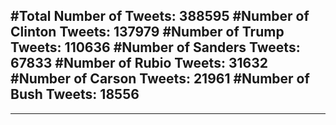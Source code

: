 #Total Number of Tweets: 388595 
#Number of Clinton Tweets: 137979
#Number of Trump Tweets: 110636
#Number of Sanders Tweets: 67833
#Number of Rubio Tweets: 31632
#Number of Carson Tweets: 21961
#Number of Bush Tweets: 18556
---
---
